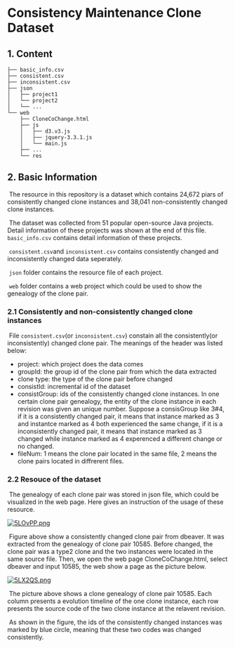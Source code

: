 # Consistency Maintenance Clone Dataset
## 1. Content
```
├── basic_info.csv
├── consistent.csv
├── inconsistent.csv
├── json
│   ├── project1
│   └── project2
│   └── ...
└── web
    ├── CloneCoChange.html
    ├── js
    │   ├── d3.v3.js
    │   ├── jquery-3.3.1.js
    │   └── main.js
    ├── ...
    └── res
```

## 2. Basic Information

​		The resource in this repository is a dataset which contains 24,672 piars of consistently changed clone instances and 38,041 non-consistently changed clone instances.

​		The dataset was collected from 51 popular open-source Java projects. Detail information of these projects was shown at the end of this file. `basic_info.csv` contains detail information of these projects.

​		`consistent.csv`and `inconsistent.csv` contains consistently changed and inconsistently changed data seperately.

​		`json` folder contains the resource file of each project.

​		`web` folder contains a web project which could be used to show the genealogy of the clone pair.

### 2.1 Consistently and non-consistently changed clone instances
​		File ```consistent.csv```(or ```inconsistent.csv```) constain all the consistently(or inconsistently) changed clone pair. The meanings of the header was listed below:
+ project: which project does the data comes
+ groupId: the group id of the clone pair from which the data extracted
+ clone type: the type of the clone pair before changed
+ consistId: incremental id of the dataset
+ consistGroup: ids of the consistently changed clone instances. In one certain clone pair genealogy, the entity of the clone instance in each revision was given an unique number. Suppose a consisGroup like 3#4, if it is a consistently changed pair, it means that instance marked as 3 and instantce marked as 4 both experienced the same change, if it is a inconsistently changed pair, it means that instance marked as 3 changed while instance marked as 4 experenced a different change or no changed.
+ fileNum: 1 means the clone pair located in the same file, 2 means the clone pairs located in diffrerent files.
### 2.2 Resouce of the dataset
​		The genealogy of each clone pair was stored in json file, which could be visualized in the web page. Here gives an instruction of the usage of these resource.

[![5LOvPP.png](https://z3.ax1x.com/2021/10/28/5LOvPP.png)](https://imgtu.com/i/5LOvPP)

​		Figure above show a consistently changed clone pair from dbeaver. It was extracted from the genealogy of clone pair 10585. Before changed, the clone pair was a type2 clone and the two instances were located in the same source file.
Then, we open the web page CloneCoChange.html, select dbeaver and input 10585, the web show a page as the picture below.

[![5LX2QS.png](https://z3.ax1x.com/2021/10/28/5LX2QS.png)](https://imgtu.com/i/5LX2QS)

​		The picture above shows a clone genealogy of clone pair 10585. Each column presents a evolution timeline of the one clone instance, each row presents the source code of the two clone instance at the relavent revision. 

​		As shown in the figure, the ids of the consistently changed instances was marked by blue circle, meaning that these two codes was changed consistently.

